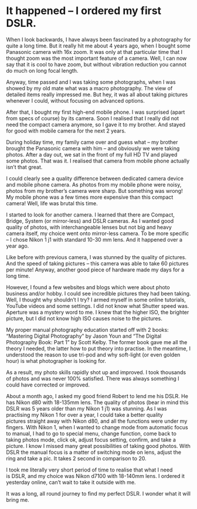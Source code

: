 # It happened – I ordered my first DSLR.

When I look backwards, I have always been fascinated by a photography for quite a long time. But it really hit me about 4 years ago, when I bought some Panasonic camera with 16x zoom. It was only at that particular time that I thought zoom was the most important feature of a camera. Well, I can now say that it is cool to have zoom, but without vibration reduction you cannot do much on long focal length.

<!--more-->

Anyway, time passed and I was taking some photographs, when I was showed by my old mate what was a macro photography. The view of detailed items really impressed me. But hey, it was all about taking pictures whenever I could, without focusing on advanced options.

After that, I bought my first high-end mobile phone. I was surprised (apart from specs of course) by its camera. Soon I realised that I really did not need the compact camera anymore, so I gave it to my brother. And stayed for good with mobile camera for the next 2 years.

During holiday time, my family came over and guess what &#8211; my brother brought the Panasonic camera with him &#8211; and obviously we were taking photos. After a day out, we sat in the front of my full HD TV and played some photos. That was it. I realised that camera from mobile phone actually isn&#8217;t that great.

I could clearly see a quality difference between dedicated camera device and mobile phone camera. As photos from my mobile phone were noisy, photos from my brother&#8217;s camera were sharp. But something was wrong! My mobile phone was a few times more expensive than this compact camera! Well, life was brutal this time.

I started to look for another camera. I learned that there are Compact, Bridge, System (or mirror-less) and DSLR cameras. As I wanted good quality of photos, with interchangeable lenses but not big and heavy camera itself, my choice went onto mirror-less camera. To be more specific &#8211; I chose Nikon 1 j1 with standard 10-30 mm lens. And it happened over a year ago.

Like before with previous camera, I was stunned by the quality of pictures. And the speed of taking pictures &#8211; this camera was able to take 60 pictures per minute! Anyway, another good piece of hardware made my days for a long time.

However, I found a few websites and blogs which were about photo business and/or hobby. I could see incredible pictures they had been taking. Well, I thought why shouldn’t I try? I armed myself in some online tutorials, YouTube videos and some settings. I did not know what Shutter speed was. Aperture was a mystery word to me. I knew that the higher ISO, the brighter picture, but I did not know high ISO causes noise to the pictures.

My proper manual photography education started off with 2 books: &#8220;Mastering Digital Photography&#8221; by Jason Youn and &#8220;The Digital Photography Book: Part 1&#8221; by Scott Kelby. The former book gave me all the theory I needed, the latter how to put theory into practise. In the meantime, I understood the reason to use tri-pod and why soft-light (or even golden hour) is what photographer is looking for.

As a result, my photo skills rapidly shot up and improved. I took thousands of photos and was never 100% satisfied. There was always something I could have corrected or improved.

About a month ago, I asked my good friend Robert to lend me his DSLR. He has Nikon d80 with 18-135mm lens. The quality of photos (bear in mind this DSLR was 5 years older than my Nikon 1 j1) was stunning. As I was practising my Nikon 1 for over a year, I could take a better quality pictures straight away with Nikon d80, and all the functions were under my fingers. With Nikon 1, when I wanted to change mode from automatic focus to manual, I had to go to special menu, change function, come back to taking photos mode, click ok, adjust focus setting, confirm, and take a picture. I know I missed many great possibilities of taking good photos. With DSLR the manual focus is a matter of switching mode on lens, adjust the ring and take a pic. It takes 2 second in comparison to 20.

I took me literally very short period of time to realise that what I need is DSLR, and my choice was Nikon d7100 with 18-140mm lens. I ordered it yesterday online, can&#8217;t wait to take it outside with me.

It was a long, all round journey to find my perfect DSLR. I wonder what it will bring me.
